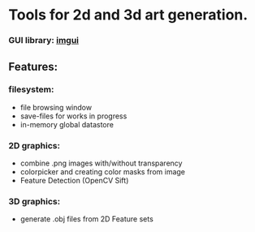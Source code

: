 

# Tools for 2d and 3d art generation.

### GUI library: [imgui](https://pyimgui.readthedocs.io/en/latest/)

## Features:

### filesystem:
- file browsing window
- save-files for works in progress
- in-memory global datastore

### 2D graphics:
- combine .png images with/without transparency
- colorpicker and creating color masks from image
- Feature Detection (OpenCV Sift)

### 3D graphics:
- generate .obj files from 2D Feature sets